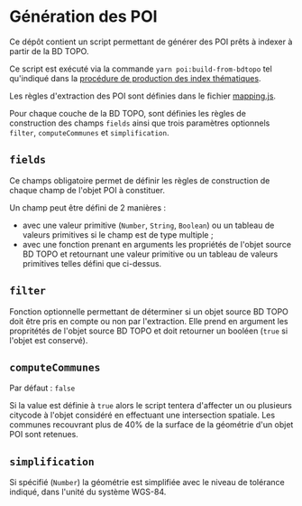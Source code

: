 # Génération des POI

Ce dépôt contient un script permettant de générer des POI prêts à indexer à partir de la BD TOPO.

Ce script est exécuté via la commande `yarn poi:build-from-bdtopo` tel qu'indiqué dans la [procédure de production des index thématiques](indexation.md).

Les règles d'extraction des POI sont définies dans le fichier [mapping.js](/indexes/poi/scripts/build-from-bdtopo/mapping.js).

Pour chaque couche de la BD TOPO, sont définies les règles de construction des champs `fields` ainsi que trois paramètres optionnels `filter`, `computeCommunes` et `simplification`.

## `fields`

Ce champs obligatoire permet de définir les règles de construction de chaque champ de l'objet POI à constituer.

Un champ peut être défini de 2 manières :

- avec une valeur primitive (`Number`, `String`, `Boolean`) ou un tableau de valeurs primitives si le champ est de type multiple ;
- avec une fonction prenant en arguments les propriétés de l'objet source BD TOPO et retournant une valeur primitive ou un tableau de valeurs primitives telles défini que ci-dessus.

## `filter`

Fonction optionnelle permettant de déterminer si un objet source BD TOPO doit être pris en compte ou non par l'extraction. Elle prend en argument les propritétés de l'objet source BD TOPO et doit retourner un booléen (`true` si l'objet est conservé).

## `computeCommunes`

Par défaut : `false`

Si la value est définie à `true` alors le script tentera d'affecter un ou plusieurs citycode à l'objet considéré en effectuant une intersection spatiale. Les communes recouvrant plus de 40% de la surface de la géométrie d'un objet POI sont retenues.

## `simplification`

Si spécifié (`Number`) la géométrie est simplifiée avec le niveau de tolérance indiqué, dans l'unité du système WGS-84.
